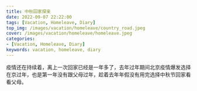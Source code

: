```yaml
---
title: 中秋回家探亲
date: 2022-09-07 22:22:00
tags: [Vacation, Homeleave, Diary]
top_img: /images/vacation/homeleave/country_road.jpeg
cover: /images/vacation/homeleave/homeleave.jpeg
categories: 
- [Vacation, Homeleave, Diary]
keywords: vacation, homeleave, diary
---
```




疫情还在持续着，离上一次回家已经是一年多了，去年过年期间北京疫情爆发选择在京过年，也是第一年没有跟父母过年，趁着去年年假没有用完选择中秋节回家看看父母。
